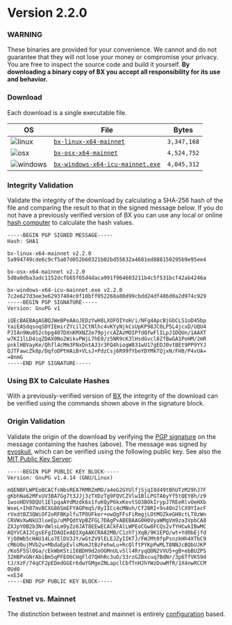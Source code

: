 # Version 2.2.0

### WARNING
These binaries are provided for your convenience. We cannot and do not guarantee that they will not lose your money or compromise your privacy. You are free to inspect the source code and build it yourself. **By downloading a binary copy of BX you accept all responsibility for its use and behavior.**

### Download
Each download is a single executable file.

| OS | File | Bytes |
|----|------|-------|
|![linux](https://github.com/libbitcoin/libbitcoin-explorer/wiki/linux.png) | [`bx-linux-x64-mainnet`](https://github.com/libbitcoin/libbitcoin-explorer/releases/download/v2.2.0/bx-linux-x64-mainnet) | `3,347,168` |
|![osx](https://github.com/libbitcoin/libbitcoin-explorer/wiki/osx.png) | [`bx-osx-x64-mainnet`](https://github.com/libbitcoin/libbitcoin-explorer/releases/download/v2.2.0/bx-osx-x64-mainnet) | `4,524,752` |
|![windows](https://github.com/libbitcoin/libbitcoin-explorer/wiki/windows.png) | [`bx-windows-x64-icu-mainnet.exe`](https://github.com/libbitcoin/libbitcoin-explorer/releases/download/v2.2.0/bx-windows-x64-icu-mainnet.exe) | `4,045,312` |

### Integrity Validation
Validate the integrity of the download by calculating a SHA-256 hash of the file and comparing the result to that in the signed message below. If you do not have a previously verified version of BX you can use any local or online [hash computer](http://onlinemd5.com) to calculate the hash values.

```
-----BEGIN PGP SIGNED MESSAGE-----
Hash: SHA1

bx-linux-x64-mainnet v2.2.0
5a994749cde6c9cf5a07d052b60321b02bd55632a4681ed888150295b9e95ee4

bx-osx-x64-mainnet v2.2.0
5d0a0dba3adc1152dcfb65f65d4daca991f964603211b4c5f531bcf42ab4246a

bx-windows-x64-icu-mainnet.exe v2.2.0
7c2e627d3ee3e62937404c0f10bff052268a80d99cbdd24df486d0a2d974c929
-----BEGIN PGP SIGNATURE-----
Version: GnuPG v1

iQEcBAEBAgAGBQJWeBPeAAoJEDzYwH8LXOFOIYoH/i/NFg4ApcBjGbCLS1oD45bp
YaiEASdqsoqSDYIEmirZYcil2CtNlhc4vKYyNjkCsUpKP98JC0LP5L4jcxD/UQU4
PJIAn9Wu052chpg407DXnKMXNZ2e79pjrcAZAzMOIPfdQfwFlILpJ1DQUn/1AAXT
w7KI1lLD4iqZDAX0No2WikvPWjL7hE0/z5NR9cK3lHsdGvcl8ZfBwGA1PoHM/2mR
pnklHBVayKe/Qhfl4cMm3FNxDntAJ3r3FQ4hiogW831wU17gEDJ0vtBEt9PP9YYJ
QJTFawcZk8p/DqfoDPtHAiB+VLsJ+PdzCsj6R99fYbeYDYMkTQjxN/FH8/P4vUA=
=8nmG
-----END PGP SIGNATURE-----

```

### Using BX to Calculate Hashes
With a previously-verified version of [BX](https://github.com/libbitcoin/libbitcoin-explorer/wiki) the integrity of the download can be verified using the commands shown above in the signature block.

### Origin Validation
Validate the origin of the download by verifying the [PGP signature](http://en.wikipedia.org/wiki/Pretty_Good_Privacy) on the message containing the hashes (above). The message was signed by [evoskuil](https://twitter.com/evoskuil), which can be verified using the following public key. See also the [MIT Public Key Server](https://pgp.mit.edu/pks/lookup?op=get&search=0x3CD8C07F0B5CE14E):

```
-----BEGIN PGP PUBLIC KEY BLOCK-----
Version: GnuPG v1.4.14 (GNU/Linux)

mQENBFLWPEoBCACfsNbsREA7RMRZmMD/a4eG2GYUlfjSjqI8d49tBhUTzM29hJ7F
gKbhNa62MFxUV3BA7Gg7t3JJj3zTXDzTg9FQVCZVlw1BlLPGTA6yYf5tQEY8h/z9
1wsoHDV9DQUl1ElpqaAYdMzdk6x1fuKQyP6kxKevtSO3BOkIrypJ7REeRlvOeHXb
WxeL+Ih07mvBCXG86SmEFYAGPmq5/0yIICc4cMNvh/Cf2BRI+9s40n2lCX9YIecF
rVxdtBZ3QWiOF2oRFBKplfuTPOUFker+owQgFFsFiRmgjLOtMOZkeGH8ctLT0zWn
CRVWvXwNkU3lueEp/uMPQdtVpBZFGL7DAgPvABEBAAG0H0VyaWMgVm9za3VpbCA8
ZXJpY0B2b3NrdWlsLm9yZz6JAT8EEwECACkFAlLWPEoCGw8FCQs2vfYHCwkIBwMC
AQYVCAIJCgsEFgIDAQIeAQIXgAAKCRA82MB/C1zhTjXqB/9K1EPQ/wt+Yd0bEjfd
YjO8Wb5cHAU14Lo7ElDV3JY/wGtZV9lELEJZyIIKTJ/FWJMt0fpPsnzkHh4XTbC9
cM6U0ujMVb2u+MbdaEpEvlsMomJtBzFehwLu+RcQlftPYKpPwMLT8NNJcBQbUJKP
/Ko5F5SlOGa/cEkWbKStiI6BDH9d2oOGMnULvSll4RryqQON2VVU5+gB+ebBUZPS
32HBPxGNrAbiBm5qPFEO6CHqFld7QHhRc3uO/33rzGZBxcuq7BdNr/3p6TfVK59d
tJ/XzF/74qCF2pEDedGGEr6dwYGMgeZNLapclCbfTnHJhYWzDuwMfR/1X4nwRCCM
0Ud0
=xE34
-----END PGP PUBLIC KEY BLOCK-----
```

### Testnet vs. Mainnet
The distinction between testnet and mainnet is entirely [configuration](https://github.com/libbitcoin/libbitcoin-explorer/wiki/Configuration-Settings) based.
